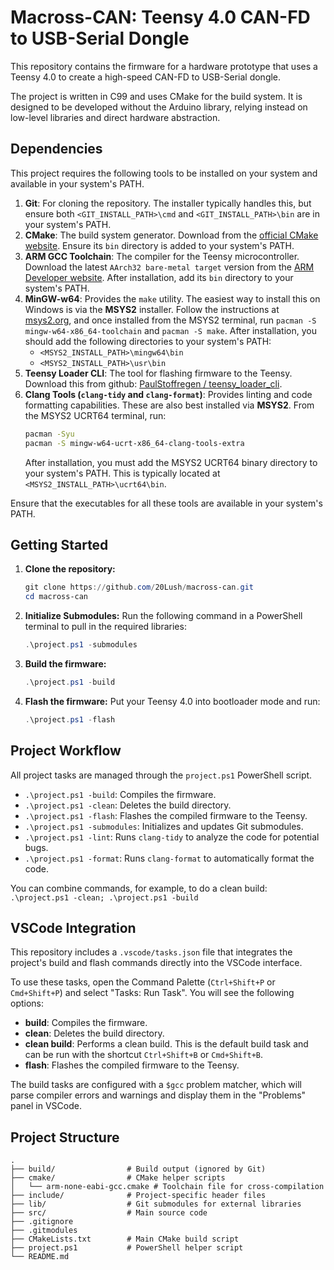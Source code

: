 # Macross-CAN: Teensy 4.0 CAN-FD to USB-Serial Dongle

This repository contains the firmware for a hardware prototype that uses a Teensy 4.0 to create a high-speed CAN-FD to USB-Serial dongle.

The project is written in C99 and uses CMake for the build system. It is designed to be developed without the Arduino library, relying instead on low-level libraries and direct hardware abstraction.

## Dependencies

This project requires the following tools to be installed on your system and available in your system's PATH.

1.  **Git**: For cloning the repository. The installer typically handles this, but ensure both `<GIT_INSTALL_PATH>\cmd` and `<GIT_INSTALL_PATH>\bin` are in your system's PATH.
2.  **CMake**: The build system generator. Download from the [official CMake website](https://cmake.org/download/). Ensure its `bin` directory is added to your system's PATH.
3.  **ARM GCC Toolchain**: The compiler for the Teensy microcontroller. Download the latest `AArch32 bare-metal target` version from the [ARM Developer website](https://developer.arm.com/downloads/-/arm-gnu-toolchain-downloads). After installation, add its `bin` directory to your system's PATH.
4.  **MinGW-w64**: Provides the `make` utility. The easiest way to install this on Windows is via the **MSYS2** installer. Follow the instructions at [msys2.org](https://www.msys2.org/), and once installed from the MSYS2 terminal, run `pacman -S mingw-w64-x86_64-toolchain` and `pacman -S make`. After installation, you should add the following directories to your system's PATH:
    *   `<MSYS2_INSTALL_PATH>\mingw64\bin`
    *   `<MSYS2_INSTALL_PATH>\usr\bin`
5.  **Teensy Loader CLI**: The tool for flashing firmware to the Teensy. Download this from github: [PaulStoffregen / teensy_loader_cli](https://github.com/PaulStoffregen/teensy_loader_cli/releases).
6.  **Clang Tools (`clang-tidy` and `clang-format`)**: Provides linting and code formatting capabilities. These are also best installed via **MSYS2**. From the MSYS2 UCRT64 terminal, run:
    ```bash
    pacman -Syu
    pacman -S mingw-w64-ucrt-x86_64-clang-tools-extra
    ```
    After installation, you must add the MSYS2 UCRT64 binary directory to your system's PATH. This is typically located at `<MSYS2_INSTALL_PATH>\ucrt64\bin`.

Ensure that the executables for all these tools are available in your system's PATH.

## Getting Started

1.  **Clone the repository:**
    ```powershell
    git clone https://github.com/20Lush/macross-can.git
    cd macross-can
    ```

2.  **Initialize Submodules:**
    Run the following command in a PowerShell terminal to pull in the required libraries:
    ```powershell
    .\project.ps1 -submodules
    ```

3.  **Build the firmware:**
    ```powershell
    .\project.ps1 -build
    ```

4.  **Flash the firmware:**
    Put your Teensy 4.0 into bootloader mode and run:
    ```powershell
    .\project.ps1 -flash
    ```

## Project Workflow

All project tasks are managed through the `project.ps1` PowerShell script.

*   `.\project.ps1 -build`: Compiles the firmware.
*   `.\project.ps1 -clean`: Deletes the build directory.
*   `.\project.ps1 -flash`: Flashes the compiled firmware to the Teensy.
*   `.\project.ps1 -submodules`: Initializes and updates Git submodules.
*   `.\project.ps1 -lint`: Runs `clang-tidy` to analyze the code for potential bugs.
*   `.\project.ps1 -format`: Runs `clang-format` to automatically format the code.

You can combine commands, for example, to do a clean build: `.\project.ps1 -clean; .\project.ps1 -build`

## VSCode Integration

This repository includes a `.vscode/tasks.json` file that integrates the project's build and flash commands directly into the VSCode interface.

To use these tasks, open the Command Palette (`Ctrl+Shift+P` or `Cmd+Shift+P`) and select "Tasks: Run Task". You will see the following options:

*   **build**: Compiles the firmware.
*   **clean**: Deletes the build directory.
*   **clean build**: Performs a clean build. This is the default build task and can be run with the shortcut `Ctrl+Shift+B` or `Cmd+Shift+B`.
*   **flash**: Flashes the compiled firmware to the Teensy.

The build tasks are configured with a `$gcc` problem matcher, which will parse compiler errors and warnings and display them in the "Problems" panel in VSCode.

## Project Structure

```
.
├── build/                # Build output (ignored by Git)
├── cmake/                # CMake helper scripts
│   └── arm-none-eabi-gcc.cmake # Toolchain file for cross-compilation
├── include/              # Project-specific header files
├── lib/                  # Git submodules for external libraries
├── src/                  # Main source code
├── .gitignore
├── .gitmodules
├── CMakeLists.txt        # Main CMake build script
├── project.ps1           # PowerShell helper script
└── README.md
